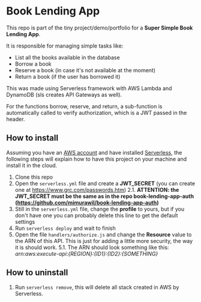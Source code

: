 # Book Lending App
This repo is part of the tiny project/demo/portfolio for a **Super Simple Book Lending App**.

It is responsible for managing simple tasks like:
* List all the books available in the database
* Borrow a book
* Reserve a book (in case it's not available at the moment)
* Return a book (if the user has borrowed it)

This was made using Serverless framework with AWS Lambda and DynamoDB (sls creates API Gateways as well).

For the functions borrow, reserve, and return, a sub-function is automatically called to verify authorization, which is a JWT passed in the header.

## How to install
Assuming you have an [AWS account](https://aws.amazon.com/) and have installed [Serverless](https://serverless.com/), the following steps will explain how to have this project on your machine and install it in the cloud.
1. Clone this repo
2. Open the `serverless.yml` file and create a **JWT_SECRET** (you can create one at https://www.grc.com/passwords.htm)
  2.1. **ATTENTION: the JWT_SECRET must be the same as in the repo book-lending-app-auth (https://github.com/mimurawil/book-lending-app-auth)**
3. Still in the `serverless.yml` file, change the **profile** to yours, but if you don't have one you can probably delete this line to get the default settings
4. Run `serverless deploy` and wait to finish
5. Open the file `handlers/authorize.js` and change the **Resource** value to the ARN of this API. This is just for adding a little more security, the way it is should work.
  5.1. The ARN should look something like this: *arn:aws:execute-api:{REGION}:{ID1}:{ID2}:{SOMETHING}*

## How to uninstall
1. Run `serverless remove`, this will delete all stack created in AWS by Serverless.
